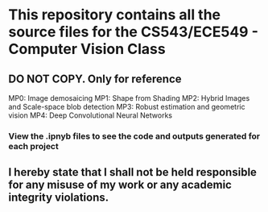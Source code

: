 # This repository contains all the source files for the CS543/ECE549 - Computer Vision Class

## DO NOT COPY. Only for reference

MP0: Image demosaicing
MP1: Shape from Shading
MP2: Hybrid Images and Scale-space blob detection
MP3: Robust estimation and geometric vision
MP4: Deep Convolutional Neural Networks

### View the .ipnyb files to see the code and outputs generated for each project
## I hereby state that I shall not be held responsible for any misuse of my work or any academic integrity violations.
